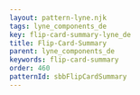 ```yaml
---
layout: pattern-lyne.njk
tags: lyne_components_de
key: flip-card-summary-lyne_de
title: Flip-Card-Summary
parent: lyne_components_de
keywords: flip-card-summary
order: 460
patternId: sbbFlipCardSummary
---
```

